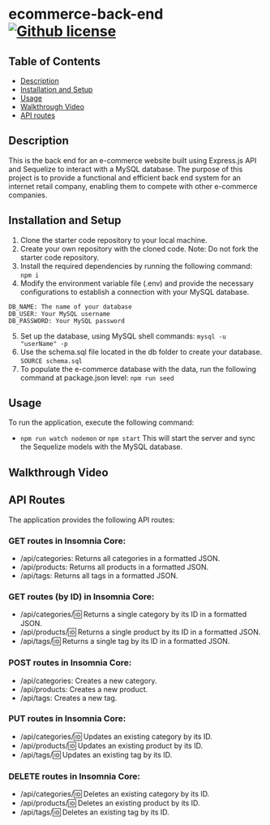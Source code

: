 # ecommerce-back-end    [![Github license](https://img.shields.io/badge/license-MIT-blue.svg)](https://opensource.org/licenses/MIT)

## Table of Contents
* [Description](#description)
* [Installation and Setup](#installationandsetup)
* [Usage](#usage)
* [Walkthrough Video](#walkthroughvideo)  
* [API routes](apiroutes)

## Description
This is the back end for an e-commerce website built using Express.js API and Sequelize to interact with a MySQL database. 
The purpose of this project is to provide a functional and efficient back end system for an internet retail company, enabling them to compete with other e-commerce companies.

## Installation and Setup
1. Clone the starter code repository to your local machine.
2. Create your own repository with the cloned code. Note: Do not fork the starter code repository.
3. Install the required dependencies by running the following command:
```npm i```
4. Modify the environment variable file (.env) and provide the necessary configurations to establish a connection with your MySQL database.
```
DB_NAME: The name of your database
DB_USER: Your MySQL username
DB_PASSWORD: Your MySQL password
```
5. Set up the database, using MySQL shell commands: 
```mysql -u "userName" -p```
6. Use the schema.sql file located in the db folder to create your database.
```SOURCE schema.sql```
7. To populate the e-commerce database with the data, run the following command at package.json level:
```npm run seed```

## Usage
To run the application, execute the following command:
- `npm run watch nodemon` or `npm start` 
This will start the server and sync the Sequelize models with the MySQL database.

## Walkthrough Video

## API Routes
The application provides the following API routes:

### GET routes in Insomnia Core:
- /api/categories: Returns all categories in a formatted JSON.
- /api/products: Returns all products in a formatted JSON.
- /api/tags: Returns all tags in a formatted JSON.

### GET routes (by ID) in Insomnia Core:
- /api/categories/:id: Returns a single category by its ID in a formatted JSON.
- /api/products/:id: Returns a single product by its ID in a formatted JSON.
- /api/tags/:id: Returns a single tag by its ID in a formatted JSON.

### POST routes in Insomnia Core:
- /api/categories: Creates a new category.
- /api/products: Creates a new product.
- /api/tags: Creates a new tag.

### PUT routes in Insomnia Core:
- /api/categories/:id: Updates an existing category by its ID.
- /api/products/:id: Updates an existing product by its ID.
- /api/tags/:id: Updates an existing tag by its ID.

### DELETE routes in Insomnia Core:
- /api/categories/:id: Deletes an existing category by its ID.
- /api/products/:id: Deletes an existing product by its ID.
- /api/tags/:id: Deletes an existing tag by its ID.

